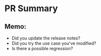 # PR Summary

<!-- Describe what will change with this PR -->

## Memo:
* Did you update the release notes?
* Did you try the use case you've modified?
* Is there a possible regression?
